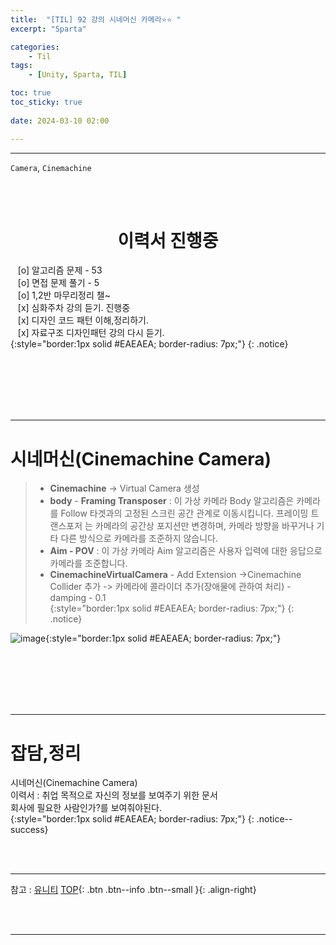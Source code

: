 ```yaml
---
title:  "[TIL] 92 강의 시네머신 카메라⭐⭐ "
excerpt: "Sparta"

categories:
    - Til
tags:
    - [Unity, Sparta, TIL]

toc: true
toc_sticky: true
 
date: 2024-03-10 02:00

---
```

- - -

`Camera`, `Cinemachine`

<BR><BR>

<center><H1>  이력서 진행중  </H1></center>

&nbsp;&nbsp; [o] 알고리즘 문제  - 53  
&nbsp;&nbsp; [o] 면접 문제 풀기 - 5     
&nbsp;&nbsp; [o] 1,2반 마무리정리  챌~   
&nbsp;&nbsp; [x] 심화주차 강의 듣기. 진행중  
&nbsp;&nbsp; [x] 디자인 코드 패턴 이해,정리하기.   
&nbsp;&nbsp; [x] 자료구조 디자인패턴 강의 다시 듣기.   
{:style="border:1px solid #EAEAEA; border-radius: 7px;"}
{: .notice}  

<br><br><br><br><br>
- - - 

# 시네머신(Cinemachine Camera)

> - **Cinemachine** -> Virtual Camera  생성
> - **body** - **Framing Transposer** : 이 가상 카메라 Body 알고리즘은 카메라를 Follow 타겟과의 고정된 스크린 공간 관계로 이동시킵니다. 프레이밍 트랜스포저 는 카메라의 공간상 포지션만 변경하며, 카메라 방향을 바꾸거나 기타 다른 방식으로 카메라를 조준하지 않습니다.  
> - **Aim - POV** : 이 가상 카메라 Aim 알고리즘은 사용자 입력에 대한 응답으로 카메라를 조준합니다.  
> - **CinemachineVirtualCamera** - Add Extension ->Cinemachine Collider 추가 -> 카메라에 콜라이더 추가(장애물에 관하여 처리) - damping - 0.1  
{:style="border:1px solid #EAEAEA; border-radius: 7px;"}
{: .notice}  

![image](https://github.com/levell1/levell1.github.io/assets/96651722/9b9c54a0-280d-4928-a874-82d190936934){:style="border:1px solid #EAEAEA; border-radius: 7px;"}  


<br><br><br><br><br>
- - - 

# 잡담,정리
시네머신(Cinemachine Camera)  
이력서 : 취업 목적으로 자신의 정보를 보여주기 위한 문서  
회사에 필요한 사람인가?를 보여줘야된다.  
{:style="border:1px solid #EAEAEA; border-radius: 7px;"}
{: .notice--success}  

<br><br>
- - -

참고 : [유니티](https://docs.unity3d.com/kr/)
[TOP](#){: .btn .btn--info .btn--small }{: .align-right}


<br><br>
- - -
